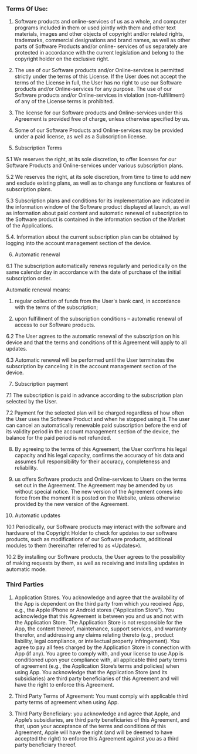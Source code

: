### Terms Of Use:

1. Software products and online-services of us as a whole, and computer programs included in them or used jointly with them and other text materials, images and other objects of copyright and/or related rights, trademarks, commercial designations and brand names, as well as other parts of Software Products and/or online- services of us separately are protected in accordance with the current legislation and belong to the copyright holder on the exclusive right.

2. The use of our Software products and/or Online-services is permitted strictly under the terms of this License. If the User does not accept the terms of the License in full, the User has no right to use our Software products and/or Online-services for any purpose. The use of our Software products and/or Online-services in violation (non-fulfillment) of any of the License terms is prohibited.

3. The license for our Software products and Online-services under this Agreement is provided free of charge, unless otherwise specified by us.

4. Some of our Software Products and Online-services may be provided under a paid license, as well as a Subscription license.

5. Subscription Terms

5.1 We reserves the right, at its sole discretion, to offer licenses for our Software Products and Online-services under various subscription plans.

5.2 We reserves the right, at its sole discretion, from time to time to add new and exclude existing plans, as well as to change any functions or features of subscription plans.

5.3 Subscription plans and conditions for its implementation are indicated in the information window of the Software product displayed at launch, as well as information about paid content and automatic renewal of subscription to the Software product is contained in the information section of the Market of the Applications.

5.4. Information about the current subscription plan can be obtained by logging into the account management section of the device.

6. Automatic renewal

6.1 The subscription automatically renews regularly and periodically on the same calendar day in accordance with the date of purchase of the initial subscription order.

Automatic renewal means:

1) regular collection of funds from the User's bank card, in accordance with the terms of the subscription;

2) upon fulfillment of the subscription conditions – automatic renewal of access to our Software products.

6.2 The User agrees to the automatic renewal of the subscription on his device and that the terms and conditions of this Agreement will apply to all updates.

6.3 Automatic renewal will be performed until the User terminates the subscription by canceling it in the account management section of the device.

7. Subscription payment

7.1 The subscription is paid in advance according to the subscription plan selected by the User.

7.2 Payment for the selected plan will be charged regardless of how often the User uses the Software Product and when he stopped using it. The user can cancel an automatically renewable paid subscription before the end of its validity period in the account management section of the device, the balance for the paid period is not refunded.

8. By agreeing to the terms of this Agreement, the User confirms his legal capacity and his legal capacity, confirms the accuracy of his data and assumes full responsibility for their accuracy, completeness and reliability.

9. us offers Software products and Online-services to Users on the terms set out in the Agreement. The Agreement may be amended by us without special notice. The new version of the Agreement comes into force from the moment it is posted on the Website, unless otherwise provided by the new version of the Agreement.

10. Automatic updates

10.1 Periodically, our Software products may interact with the software and hardware of the Copyright Holder to check for updates to our software products, such as modifications of our Software products, additional modules to them (hereinafter referred to as «Updates»).

10.2 By installing our Software products, the User agrees to the possibility of making requests by them, as well as receiving and installing updates in automatic mode.

### Third Parties
1. Application Stores.
You acknowledge and agree that the availability of the App is dependent on the third party from which you received App, e.g., the Apple iPhone or Android stores (“Application Store”). You acknowledge that this Agreement is between you and us and not with the Application Store. The Application Store is not responsible for the App, the content thereof, maintenance, support services, and warranty therefor, and addressing any claims relating thereto (e.g., product liability, legal compliance, or intellectual property infringement). You agree to pay all fees charged by the Application Store in connection with App (if any). You agree to comply with, and your license to use App is conditioned upon your compliance with, all applicable third party terms of agreement (e.g., the Application Store’s terms and policies) when using App. You acknowledge that the Application Store (and its subsidiaries) are third party beneficiaries of this Agreement and will have the right to enforce this Agreement.

2. Third Party Terms of Agreement: You must comply with applicable third party terms of agreement when using App.

3. Third Party Beneficiary: you acknowledge and agree that Apple, and Apple’s subsidiaries, are third party beneficiaries of this Agreement, and that, upon your acceptance of the terms and conditions of this Agreement, Apple will have the right (and will be deemed to have accepted the right) to enforce this Agreement against you as a third party beneficiary thereof.